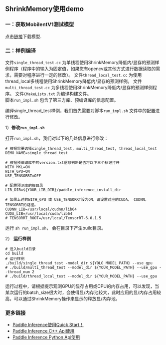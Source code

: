 ## ShrinkMemory使用demo

### 一：获取MobilentV1测试模型

点击[链接](https://paddlepaddle-inference-banchmark.bj.bcebos.com/MobileNetV1_inference.tar)下载模型.

### 二：**样例编译**
 
文件`single_thread_test.cc` 为单线程使用ShrinkMemory降低内/显存的预测样例程序（程序中的输入为固定值，如果您有opencv或其他方式进行数据读取的需求，需要对程序进行一定的修改）。
文件`thread_local_test.cc` 为使用thread_local多线程使用ShrinkMemory降低内/显存的预测样例。
文件`multi_thread_test.cc` 为多线程使用ShrinkMemory降低内/显存的预测样例程序。
文件`CMakeLists.txt` 为编译构建文件。   
脚本`run_impl.sh` 包含了第三方库、预编译库的信息配置。

编译single_thread_test样例，我们首先需要对脚本`run_impl.sh` 文件中的配置进行修改。

1）**修改`run_impl.sh`**

打开`run_impl.sh`，我们对以下的几处信息进行修改：

```shell
# 根据需要选择single_thread_test, multi_thread_test, thread_local_test
DEMO_NAME=single_thread_test

# 根据预编译库中的version.txt信息判断是否将以下三个标记打开
WITH_MKL=ON
WITH_GPU=ON
USE_TENSORRT=OFF

# 配置预测库的根目录
LIB_DIR=${YOUR_LIB_DIR}/paddle_inference_install_dir

# 如果上述的WITH_GPU 或 USE_TENSORRT设为ON，请设置对应的CUDA， CUDNN， TENSORRT的路径。
CUDNN_LIB=/usr/local/cudnn/lib64
CUDA_LIB=/usr/local/cuda/lib64
# TENSORRT_ROOT=/usr/local/TensorRT-6.0.1.5
```

运行 `sh run_impl.sh`， 会在目录下产生build目录。


2） **运行样例**

```shell
# 进入build目录
cd build
# 运行样例
./build/single_thread_test -model_dir ${YOLO_MODEL_PATH} --use_gpu
# ./build/multi_thread_test --model_dir ${YOUR_MODEL_PATH} --use_gpu --thread_num 2
# ./build/thread_local_test --model_dir ${YOUR_MODEL_PATH} --use_gpu
```

运行过程中，请根据提示观测GPU的显存占用或CPU的内存占用，可以发现，当某次运行的batch_size很大时，会使得显/内存池较大，此时应用的显/内存占用较高，可以通过ShrinkMemory操作来显示的释放显/内存池。

### 更多链接
- [Paddle Inference使用Quick Start！](https://paddle-inference.readthedocs.io/en/latest/introduction/quick_start.html)
- [Paddle Inference C++ Api使用](https://paddle-inference.readthedocs.io/en/latest/api_reference/cxx_api_index.html)
- [Paddle Inference Python Api使用](https://paddle-inference.readthedocs.io/en/latest/api_reference/python_api_index.html)
